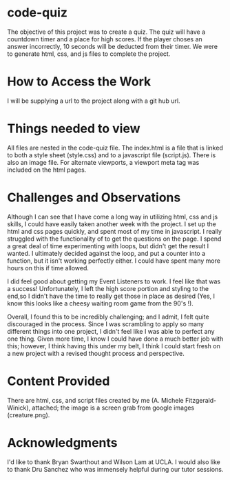 # code-quiz

The objective of this project was to create a quiz.  The quiz will have a countdown timer and a place for high scores.  If the player choses an answer incorrectly, 10 seconds will be deducted from their timer. We were to generate html, css, and js files to complete the project.

# How to Access the Work

I will be supplying a url to the project along with a git hub url.  

# Things needed to view

All files are nested in the code-quiz file.  The index.html is a file that is linked to both a style sheet (style.css) and to a javascript file (script.js).  There is also an image file.  For alternate viewports, a viewport meta tag was included on the html pages.

# Challenges and Observations

Although I can see that I have come a long way in utilizing html, css and js skills, I could have easily taken another week with the project.  I set up the html and css pages quickly, and spent most of my time in javascript.  I really struggled with the functionality of to get the questions on the page.  I spend a great deal of time experimenting with loops, but didn't get the result I wanted.  I ultimately decided against the loop, and put a counter into a function, but it isn't working perfectly either. 
I could have spent many more hours on this if time allowed.

I did feel good about getting my Event Listeners to work.  I feel like that was a success!  Unfortunately, I left the high score portion and styling to the end,so I didn't have the time to really get those in place as desired (Yes, I know this looks like a cheesy waiting room game from the 90's !).

Overall, I found this to be incredibly challenging; and I admit, I felt quite discouraged in the process. Since I was scrambling to apply so many different things into one project, I didn't feel like I was able to perfect any one thing.  Given more time, I know I could have done a much better job with this; however, I think having this under my belt, I think I could start fresh on a new project with a revised thought process and perspective.

# Content Provided

There are html, css, and script files created by me (A. Michele Fitzgerald-Winick), attached; the image is a screen grab from google images (creature.png). 


# Acknowledgments

I'd like to thank Bryan Swarthout and Wilson Lam at UCLA.  I would also like to thank Dru Sanchez who was immensely helpful during our tutor sessions.

